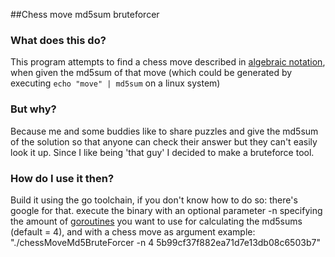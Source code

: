 ##Chess move md5sum bruteforcer
### What does this do?
This program attempts to find a chess move described in [algebraic notation](https://en.wikipedia.org/wiki/Algebraic_notation_(chess)), when given the md5sum of that move (which could be generated by executing `echo "move" | md5sum` on a linux system)

### But why?
Because me and some buddies like to share puzzles and give the md5sum of the solution so that anyone can check their answer but they can't easily look it up.
Since I like being 'that guy' I decided to make a bruteforce tool.

### How do I use it then?
Build it using the go toolchain, if you don't know how to do so: there's google for that.
execute the binary with an optional parameter -n specifying the amount of [goroutines](https://en.wikipedia.org/wiki/Go_(programming_language)#Concurrency) you want to use for calculating the md5sums (default = 4), and with a chess move as argument
example: "./chessMoveMd5BruteForcer -n 4 5b99cf37f882ea71d7e13db08c6503b7"
